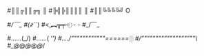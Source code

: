 #║║╔║║╔╗ ║ 
#╠╣╠║║║║ ║ 
#║║╚╚╚╚╝ O

#_/﹋\_
#(҂`_´)
#<,︻╦╤─ ҉ - -
#_/﹋\_

#……(\_/) 
#……( ‘_’) 
#…./”"”"”"”"”"”"\======░ 
#/”"”"”"”"”"”"”"”"”"”\ 
#\_@_@_@_@_@_/

